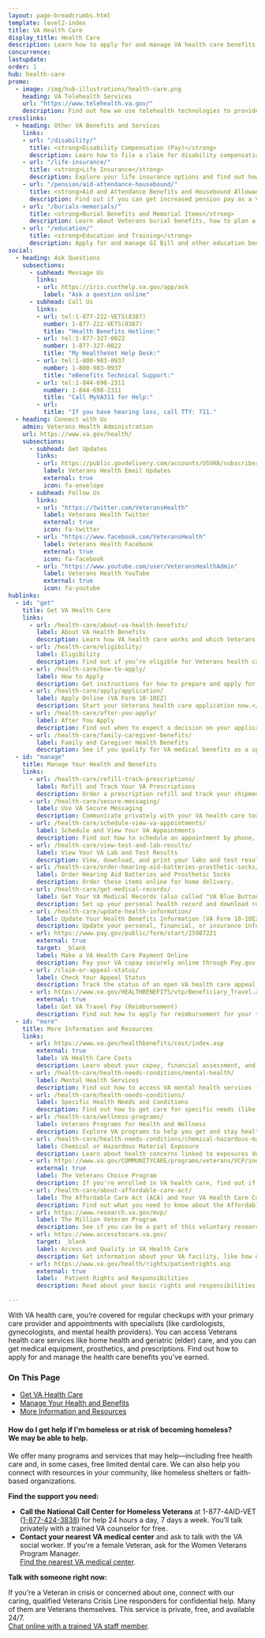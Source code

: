 ```yaml
---
layout: page-breadcrumbs.html
template: level2-index
title: VA Health Care
display_title: Health Care
description: Learn how to apply for and manage VA health care benefits for Veterans. We offer primary and specialty Veterans health care services, including home health, geriatric (elder), women's health, and mental health care, as well as prescriptions.
concurrence:
lastupdate:
order: 1
hub: health-care
promo:
  - image: /img/hub-illustrations/health-care.png
    heading: VA Telehealth Services
    url: "https://www.telehealth.va.gov/"
    description: Find out how we use telehealth technologies to provide specialty care and health monitoring to Veterans at their local VA clinic or in their own home.
crosslinks:
  - heading: Other VA Benefits and Services
    links:
    - url: "/disability/"
      title: <strong>Disability Compensation (Pay)</strong>
      description: Learn how to file a claim for disability compensation and manage your disability benefits.
    - url: "/life-insurance/"
      title: <strong>Life Insurance</strong>
      description: Explore your life insurance options and find out how to apply as a Servicemember, Veteran, or family member.
    - url: "/pension/aid-attendance-housebound/"
      title: <strong>Aid and Attendance Benefits and Housebound Allowance</strong>
      description: Find out if you can get increased pension pay as a Veteran or surviving spouse who has disabilities.
    - url: "/burials-memorials/"
      title: <strong>Burial Benefits and Memorial Items</strong>
      description: Learn about Veterans burial benefits, how to plan a burial service, and how to get compensation as a survivor.
    - url: "/education/"
      title: <strong>Education and Training</strong>
      description: Apply for and manage GI Bill and other education benefits to help pay for college and training programs.
social:
  - heading: Ask Questions
    subsections:
      - subhead: Message Us
        links:
        - url: https://iris.custhelp.va.gov/app/ask
          label: "Ask a question online"
      - subhead: Call Us
        links:
        - url: tel:1-877-222-VETS(8387)
          number: 1-877-222-VETS(8387)
          title: "Health Benefits Hotline:"
        - url: tel:1-877-327-0022
          number: 1-877-327-0022
          title: "My HealtheVet Help Desk:"
        - url: tel:1-800-983-0937
          number: 1-800-983-0937
          title: "eBenefits Technical Support:"
        - url: tel:1-844-698-2311
          number: 1-844-698-2311
          title: "Call MyVA311 for Help:"
        - url:
          title: "If you have hearing loss, call TTY: 711."
  - heading: Connect with Us
    admin: Veterans Health Administration
    url: https://www.va.gov/health/
    subsections:
      - subhead: Get Updates
        links:
        - url: https://public.govdelivery.com/accounts/USVHA/subscribers/qualify?category_id=USVHA_C4&email=dwdw%40gmail.com&commit.x=36&commit.y=11
          label: Veterans Health Email Updates
          external: true
          icon: fa-envelope
      - subhead: Follow Us
        links:
        - url: "https://twitter.com/VeteransHealth"
          label: Veterans Health Twitter
          external: true
          icon: fa-twitter
        - url: "https://www.facebook.com/VeteransHealth"
          label: Veterans Health Facebook
          external: true
          icon: fa-facebook
        - url: "https://www.youtube.com/user/VeteransHealthAdmin"
          label: Veterans Health YouTube
          external: true
          icon: fa-youtube
hublinks:
  - id: "get"
    title: Get VA Health Care
    links:
      - url: /health-care/about-va-health-benefits/
        label: About VA Health Benefits
        description: Learn how VA health care works and which Veterans health care services we cover.</p>
      - url: /health-care/eligibility/
        label: Eligibility
        description: Find out if you’re eligible for Veterans health care benefits and how priority groups work.
      - url: /health-care/how-to-apply/
        label: How to Apply
        description: Get instructions for how to prepare and apply for VA health care online, by phone, by mail, or in person.
      - url: /health-care/apply/application/
        label: Apply Online (VA Form 10-10EZ)
        description: Start your Veterans health care application now.</p>
      - url: /health-care/after-you-apply/
        label: After You Apply
        description: Find out when to expect a decision on your application, and what to do next.
      - url: /health-care/family-caregiver-benefits/
        label: Family and Caregiver Health Benefits
        description: See if you qualify for VA medical benefits as a spouse, surviving spouse, dependent child, or caregiver.
  - id: "manage"
    title: Manage Your Health and Benefits
    links:
      - url: /health-care/refill-track-prescriptions/
        label: Refill and Track Your VA Prescriptions
        description: Order a prescription refill and track your shipment online.
      - url: /health-care/secure-messaging/
        label: Use VA Secure Messaging
        description: Communicate privately with your VA health care team through Secure Messaging.
      - url: /health-care/schedule-view-va-appointments/
        label: Schedule and View Your VA Appointments
        description: Find out how to schedule an appointment by phone, online, or through Secure Messaging.
      - url: /health-care/view-test-and-lab-results/
        label: View Your VA Lab and Test Results
        description: View, download, and print your labs and test results.
      - url: /health-care/order-hearing-aid-batteries-prosthetic-socks/
        label: Order Hearing Aid Batteries and Prosthetic Socks
        description: Order these items online for home delivery.
      - url: /health-care/get-medical-records/
        label: Get Your VA Medical Records (also called "VA Blue Button")
        description: Set up your personal health record and download reports to share with your VA and non-VA doctors.
      - url: /health-care/update-health-information/
        label: Update Your Health Benefits Information (VA Form 10-10EZR)
        description: Update your personal, financial, or insurance information after you’re enrolled in the VA health care program.
      - url: https://www.pay.gov/public/form/start/25987221
        external: true
        target: _blank
        label: Make a VA Health Care Payment Online
        description: Pay your VA copay securely online through Pay.gov.
      - url: /claim-or-appeal-status/
        label: Check Your Appeal Status
        description: Track the status of an open VA health care appeal.
      - url: https://www.va.gov/HEALTHBENEFITS/vtp/Beneficiary_Travel.asp
        external: true
        label: Get VA Travel Pay (Reimbursement)
        description: Find out how to apply for reimbursement for your travel to a VA health facility.
  - id: "more"
    title: More Information and Resources
    links:
      - url: https://www.va.gov/healthbenefits/cost/index.asp
        external: true
        label: VA Health Care Costs
        description: Learn about your copay, financial assessment, and how VA health care works with private health insurance.
      - url: /health-care/health-needs-conditions/mental-health/
        label: Mental Health Services
        description: Find out how to access VA mental health services for posttraumatic stress disorder (PTSD), psychological effects of military sexual trauma (MST), depression, grief, anxiety, and other needs.
      - url: /health-care/health-needs-conditions/
        label: Specific Health Needs and Conditions
        description: Find out how to get care for specific needs (like women's health), and learn about service-related health concerns you should be aware of (like Agent Orange-related diseases or Camp Lejeune water contamination).
      - url: /health-care/wellness-programs/
        label: Veterans Programs for Health and Wellness
        description: Explore VA programs to help you get and stay healthy in both body and mind.
      - url: /health-care/health-needs-conditions/chemical-hazardous-materials-exposure/
        label: Chemical or Hazardous Material Exposure
        description: Learn about health concerns linked to exposures during military service. Learn about the special VA health registries you can join that document Veterans' exposure to Agent Orange, depleted uranium, ionizing radiation, airborne hazards, and other hazardous materials.
      - url: https://www.va.gov/COMMUNITYCARE/programs/veterans/VCP/index.asp
        external: true
        label: The Veterans Choice Program
        description: If you're enrolled in VA health care, find out if you can receive care from a local community provider through the Veterans Choice Program.
      - url: /health-care/about-affordable-care-act/
        label: The Affordable Care Act (ACA) and Your VA Health Care Coverage
        description: Find out what you need to know about the Affordable Care Act and what it means for Veterans.
      - url: https://www.research.va.gov/mvp/
        label: The Million Veteran Program
        description: See if you can be a part of this voluntary research study to better understand the role genes play in our health.
      - url: https://www.accesstocare.va.gov/
        target: _blank
        label: Access and Quality in VA Health Care
        description: Get information about your VA facility, like how quickly you can be seen and what other Veterans say about their experiences.
      - url: https://www.va.gov/health/rights/patientrights.asp
        external: true
        label:  Patient Rights and Responsibilities
        description: Read about your basic rights and responsibilities when you receive care at a VA health facility or live in a VA community living center.

---
```


<p class="va-introtext">
With VA health care, you’re covered for regular checkups with your primary care provider and appointments with specialists (like cardiologists, gynecologists, and mental health providers). You can access Veterans health care services like home health and geriatric (elder) care, and you can get medical equipment, prosthetics, and prescriptions. Find out how to apply for and manage the health care benefits you've earned.
</p>

<h3>On This Page</h3>

<ul>
  <li><a href="#get">Get VA Health Care</a></li>
  <li><a href="#manage">Manage Your Health and Benefits</a></li>
  <li><a href="#more">More Information and Resources</a></li>
</ul>

<div class="usa-alert usa-alert-warning">
  <div class="usa-alert-body">
    <h4 class="usa-alert-heading">How do I get help if I'm homeless or at risk of becoming homeless?<br><a id="crisis-expander-link" onClick="recordEvent({event: 'nav-crisis-homelessness-expander'});">We may be able to help</a>.</h4>
    <div id="crisis-expander-content" class="expander-content expander-content-closed">
      <div class="expander-content-inner usa-alert-text">

We offer many programs and services that may help—including free health care and, in some cases, free limited dental care. We can also help you connect with resources in your community, like homeless shelters or faith-based organizations.

**Find the support you need:**

- **Call the National Call Center for Homeless Veterans** at 1-877-4AID-VET (<a href="tel:+18774243838">1-877-424-3838</a>) for help 24 hours a day, 7 days a week. You’ll talk privately with a trained VA counselor for free.
- **Contact your nearest VA medical center** and ask to talk with the VA social worker. If you're a female Veteran, ask for the Women Veterans Program Manager. <br>
[Find the nearest VA medical center](/find-locations/).

**Talk with someone right now:**

If you're a Veteran in crisis or concerned about one, connect with our caring, qualified Veterans Crisis Line responders for confidential help. Many of them are Veterans themselves. This service is private, free, and available 24/7.<br>
<a class="no-external-icon" href="https://www.veteranscrisisline.net/ChatTermsOfService.aspx?account=Homeless%20Veterans%20Chat">Chat online with a trained VA staff member</a>.
   </div>
  </div>
 </div>
</div>

<script type="text/javascript">
  // Toggle the expandable crisis info
  document.getElementById('crisis-expander-link')
    .addEventListener('click', function () {
      document.getElementById('crisis-expander-content').classList.toggle('expander-content-closed');
    });
</script>
